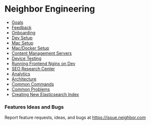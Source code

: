 <!-- TITLE: Engineering -->
<!-- SUBTITLE: Product Central -->

# Neighbor Engineering
* [Goals](/engineering/goals)
* [Feedback](/enginering/feedback)
* [Onboarding](/engineering/onboarding)
* [Dev Setup](/engineering/devsetup)
* [Mac Setup](/engineering/macsetup)
* [Mac/Docker Setup](/engineering/macdocker)
* [Content Management Servers](/engineering/content-management-servers)
* [Device Testing](/engineering/device-testing)
* [Running Frontend Nginx on Dev](/engineering/frontend-nginx)
* [SEO Research Center](https://drive.google.com/drive/u/0/folders/1dVUIEQbZPohrl7ebrT_K-nqavSoiOuJn)
* [Analytics](/engineering/analytics)
* [Architecture](/engineering/architecture)
* [Common Commands](/engineering/common-commands)
* [Common Problems](/engineering/common-problems)
* [Creating New Elasticsearch Index](/creating-new-elastic-search-index)

### Features Ideas and Bugs
Report feature requests, ideas, and bugs at <a href="http://issue.neighbor.com" target="_blank">https://issue.neighbor.com</a>

